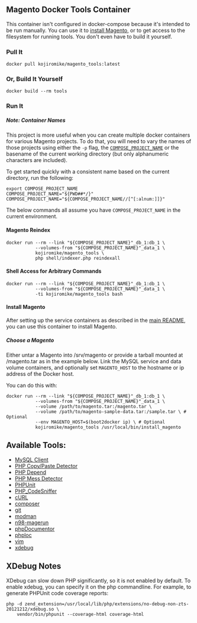 ## Magento Docker Tools Container

This container isn't configured in docker-compose because it's intended to be
run manually. You can use it to [install Magento](#installing-magento), or to
get access to the filesystem for running tools.
You don't even have to build it yourself.

### Pull It

    docker pull kojiromike/magento_tools:latest

### Or, Build It Yourself

    docker build --rm tools

### Run It

##### Note: Container Names

This project is more useful when you can create multiple docker containers for
various Magento projects. To do that, you will need to vary the names of those
projects using either the `-p` flag, the
[`COMPOSE_PROJECT_NAME`](http://docs.docker.com/compose/cli/#compose95project95name)
or the basename of the current working directory (but only alphanumeric
characters are included).

To get started quickly with a consistent name based on the current directory,
run the following:

    export COMPOSE_PROJECT_NAME
    COMPOSE_PROJECT_NAME="${PWD##*/}"
    COMPOSE_PROJECT_NAME="${COMPOSE_PROJECT_NAME//[^[:alnum:]]}"

The below commands all assume you have `COMPOSE_PROJECT_NAME` in the current
environment.

#### Magento Reindex

    docker run --rm --link "${COMPOSE_PROJECT_NAME}"_db_1:db_1 \
               --volumes-from "${COMPOSE_PROJECT_NAME}"_data_1 \
               kojiromike/magento_tools \
               php shell/indexer.php reindexall

#### Shell Access for Arbitrary Commands

    docker run --rm --link "${COMPOSE_PROJECT_NAME}"_db_1:db_1 \
               --volumes-from "${COMPOSE_PROJECT_NAME}"_data_1 \
               -ti kojiromike/magento_tools bash

#### Install Magento

After setting up the service containers as described in the
[main README](https://github.com/kojiromike/docker-magento/blob/master/README.md),
you can use this container to install Magento.

##### Choose a Magento

Either untar a Magento into /srv/magento or provide a tarball mounted at
/magento.tar as in the example below. Link the MySQL service and data volume
containers, and optionally set `MAGENTO_HOST` to the hostname or ip address
of the Docker host.

You can do this with:

    docker run --rm --link "${COMPOSE_PROJECT_NAME}"_db_1:db_1 \
               --volumes-from "${COMPOSE_PROJECT_NAME}"_data_1 \
               --volume /path/to/magento.tar:/magento.tar \
               --volume /path/to/magento-sample-data.tar:/sample.tar \ # Optional
               --env MAGENTO_HOST=$(boot2docker ip) \ # Optional
               kojiromike/magento_tools /usr/local/bin/install_magento

## Available Tools:

- [MySQL Client](http://dev.mysql.com/doc/refman/5.6/en/programs-client.html)
- [PHP Copy/Paste Detector](https://github.com/sebastianbergmann/phpcpd)
- [PHP Depend](http://pdepend.org/)
- [PHP Mess Detector](http://phpmd.org/)
- [PHPUnit](https://phpunit.de)
- [PHP\_CodeSniffer](https://github.com/squizlabs/PHP_CodeSniffer)
- [cURL](http://curl.haxx.se/)
- [composer](https://getcomposer.org/)
- [git](http://git-scm.com/)
- [modman](https://github.com/colinmollenhour/modman)
- [n98-magerun](https://github.com/netz98/n98-magerun)
- [phpDocumentor](http://www.phpdoc.org/)
- [phploc](https://github.com/sebastianbergmann/phploc)
- [vim](http://www.vim.org/about.php)
- [xdebug](http://www.xdebug.org/)

## XDebug Notes

XDebug can slow down PHP significantly, so it is not enabled by default.
To enable xdebug, you can specify it on the php commandline. For example,
to generate PHPUnit code coverage reports:

    php -d zend_extension=/usr/local/lib/php/extensions/no-debug-non-zts-20121212/xdebug.so \
        vendor/bin/phpunit --coverage-html coverage-html
